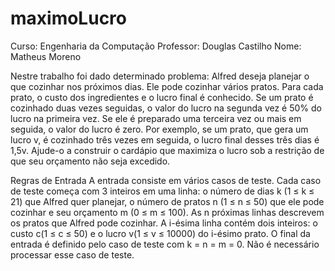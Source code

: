 # maximoLucro
Curso: Engenharia da Computação
Professor: Douglas Castilho
Nome: Matheus Moreno

Nestre trabalho foi dado determinado problema:
Alfred deseja planejar o que cozinhar nos próximos dias. Ele pode cozinhar vários
pratos. Para cada prato, o custo dos ingredientes e o lucro final é conhecido. Se um prato é
cozinhado duas vezes seguidas, o valor do lucro na segunda vez é 50% do lucro na primeira
vez. Se ele é preparado uma terceira vez ou mais em seguida, o valor do lucro é zero. Por
exemplo, se um prato, que gera um lucro v, é cozinhado três vezes em seguida, o lucro final
desses três dias é 1,5v. Ajude-o a construir o cardápio que maximiza o lucro sob a restrição
de que seu orçamento não seja excedido.

Regras de Entrada
A entrada consiste em vários casos de teste. Cada caso de teste começa com 3 inteiros
em uma linha: o número de dias k (1 ≤ k ≤ 21) que Alfred quer planejar, o número de pratos
n (1 ≤ n ≤ 50) que ele pode cozinhar e seu orçamento m (0 ≤ m ≤ 100). As n próximas linhas
descrevem os pratos que Alfred pode cozinhar. A i-ésima linha contém dois inteiros: o custo
c(1 ≤ c ≤ 50) e o lucro v(1 ≤ v ≤ 10000) do i-ésimo prato. O final da entrada é definido pelo
caso de teste com k = n = m = 0. Não é necessário processar esse caso de teste.


